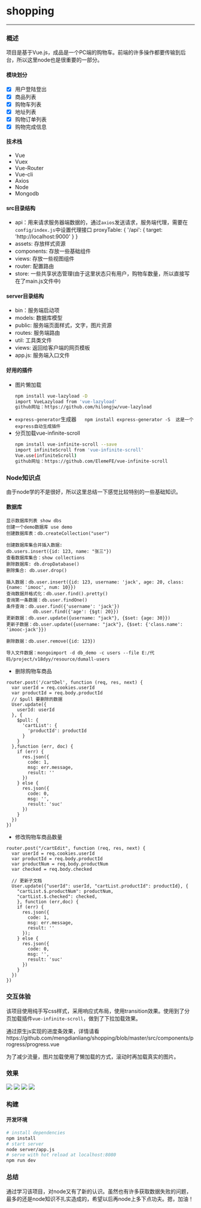 # shopping

--------
### 概述
项目是基于Vue.js，成品是一个PC端的购物车。前端的许多操作都要传输到后台，所以这里node也是很重要的一部分。
#### 模块划分
> 
* [x] 用户登陆登出
* [x] 商品列表
* [x] 购物车列表
* [x] 地址列表
* [x] 购物订单列表
* [x] 购物完成信息
#### 技术栈
> 
*  Vue
*  Vuex
*  Vue-Router
*  Vue-cli
*  Axios
*  Node
*  Mongodb

#### src目录结构
* api：用来请求服务器端数据的，通过`axios`发送请求，服务端代理，需要在`config/index.js`中设置代理接口
    proxyTable: {
      '/api': {
        target: 'http://localhost:9000'
      }
    }
* assets: 存放样式资源
* components: 存放一些基础组件
* views: 存放一些视图组件
* router: 配置路由
* store: 一些共享状态管理(由于这里状态只有用户，购物车数量，所以直接写在了main.js文件中)

#### server目录结构
* bin：服务端启动项
* models: 数据库模型
* public: 服务端页面样式，文字，图片资源
* routes: 服务端路由
* util: 工具类文件
* views: 返回给客户端的网页模板
* app.js: 服务端入口文件

#### 好用的插件
* 图片懒加载
  ``` bash
  npm install vue-lazyload -D
  import VueLazyload from 'vue-lazyload'
  github网址：https://github.com/hilongjw/vue-lazyload
  ```
* `express-generator`生成器
  ``` 
  npm install express-generator -S
  这是一个express自动生成插件
  ```
* 分页加载vue-infinite-scroll
  ``` bash
  npm install vue-infinite-scroll --save
  import infiniteScroll from 'vue-infinite-scroll'
  Vue.use(infiniteScroll)
  github网址：https://github.com/ElemeFE/vue-infinite-scroll
  ```
### Node知识点
由于node学的不是很好，所以这里总结一下感觉比较特别的一些基础知识。
#### 数据库
```
显示数据库列表 show dbs
创建一个demo数据库 use demo
创建数据库表：db.createCollection("user")

创建数据库集合并插入数据:
db.users.insert({id: 123, name: "张三"})
查看数据库集合：show collections
删除数据库: db.dropDatabase()
删除集合: db.user.drop() 

插入数据：db.user.insert({id: 123, username: 'jack', age: 20, class: {name: 'imooc', num: 10}})
查询数据并格式化：db.user.find().pretty()
查询第一条数据：db.user.findOne()
条件查询：db.user.find({'username': 'jack'})
          db.user.find({'age': {$gt: 20}})		
更新数据：db.user.update({username: "jack"}, {$set: {age: 30}})
更新子数据：db.user.update({username: "jack"}, {$set: {'class.name': 'imooc-jack'}})

删除数据：db.user.remove({id: 123})

导入文件数据：mongoimport -d db_demo -c users --file E:/代码/project/v18dyy/resource/dumall-users
```
* 删除购物车商品
```
router.post('/cartDel', function (req, res, next) {
  var userId = req.cookies.userId
  var productId = req.body.productId
  // $pull 要删除的数据
  User.update({
    userId: userId
  }, {
    $pull: {
      'cartList': {
        'productId': productId
      }
    }
  },function (err, doc) {
    if (err) {
      res.json({
        code: 1,
        msg: err.message,
        result: ''
      })
    } else {
      res.json({
        code: 0,
        msg: '',
        result: 'suc'
      })
    }
  })
})
```
* 修改购物车商品数量
```
router.post("/cartEdit", function (req, res, next) {
  var userId = req.cookies.userId
  var productId = req.body.productId
  var productNum = req.body.productNum
  var checked = req.body.checked

  // 更新子文档
  User.update({"userId": userId, "cartList.productId": productId}, {
    "cartList.$.productNum": productNum,
    "cartList.$.checked": checked,
    }, function (err,doc) {
    if (err) {
      res.json({
        code: 1,
        msg: err.message,
        result: ''
      });
    } else {
      res.json({
        code: 0,
        msg: '',
        result: 'suc'
      })
    }
  })
})
```

### 交互体验
该项目使用纯手写css样式，采用响应式布局，使用transition效果。使用到了分页加载插件`vue-infinite-scroll`，做到了下拉加载效果。

通过原生js实现的进度条效果，详情请看https://github.com/mengdianliang/shopping/blob/master/src/components/progress/progress.vue

为了减少流量，图片加载使用了懒加载的方式，滚动时再加载真实的图片。

### 效果
![](https://github.com/mengdianliang/shopping/blob/master/show/goodlist.png)
![](https://github.com/mengdianliang/shopping/blob/master/show/cart.png)
![](https://github.com/mengdianliang/shopping/blob/master/show/address.png)
![](https://github.com/mengdianliang/shopping/blob/master/show/order.png)
### 构建
#### 开发环境

``` bash
# install dependencies
npm install
# start server
node server/app.js
# serve with hot reload at localhost:8080
npm run dev
```
### 总结
通过学习该项目，对node又有了新的认识。虽然也有许多获取数据失败的问题，最多的还是node知识不扎实造成的，希望以后再node上多下点功夫。摁，加油！



